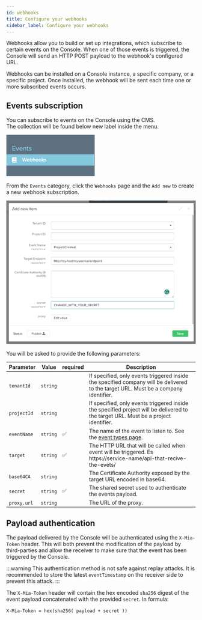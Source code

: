 ```yaml
---
id: webhooks
title: Configure your webhooks
sidebar_label: Configure your webhooks
---
```


Webhooks allow you to build or set up integrations, 
which subscribe to certain events on the Console. 
When one of those events is triggered, 
the Console will send an HTTP POST payload to the webhook's configured URL.

Webhooks can be installed on a Console instance, a specific company, or a specific project. 
Once installed, the webhook will be sent each time one or more subscribed events occurs.

## Events subscription

You can subscribe to events on the Console using the CMS.<br/>
The collection will be found below new label inside the menu.

![webhooks section](./img/console-events.png)

From the `Events` category, click the `Webhooks` page and the `Add new` to create a new webhook subscription.

![add webhook](./img/add-new-webhook.png)

You will be asked to provide the following parameters:

| Parameter   | Value    | required | Description                                                                                                                         |
|-------------|----------|----------|-------------------------------------------------------------------------------------------------------------------------------------|
| `tenantId`  | `string` |          | If specified, only events triggered inside the specified company will be delivered to the target URL. Must be a company identifier. |
| `projectId` | `string` |          | If specified, only events triggered inside the specified project will be delivered to the target URL. Must be a project identifier. |
| `eventName` | `string` | ✅        | The name of the event to listen to. See the [event types page](./events.mdx).                                                       |
| `target`    | `string` | ✅        | The HTTP URL that will be called when event will be triggered. Es https://service-name/api-that-recive-the-evets/                   |
| `base64CA`  | `string` |          | The Certificate Authority exposed by the target URL encoded in base64.                                                              |
| `secret`    | `string` | ✅        | The shared secret used to authenticate the events payload.                                                                          |
| `proxy.url` | `string` |          | The URL of the proxy.                                                                                                               |

## Payload authentication

The payload delivered by the Console will be authenticated using the `X-Mia-Token` header. This will both prevent the modification of the payload by third-parties and allow the receiver to make sure that the event has been triggered by the Console.

:::warning
This authentication method is not safe against replay attacks. It is recommended to store the latest `eventTimestamp` on the receiver side to prevent this attack.
:::

The `X-Mia-Token` header will contain the hex encoded `sha256` digest of the event payload concatenated with the provided `secret`. In formula:

```
X-Mia-Token = hex(sha256( payload + secret ))
```
